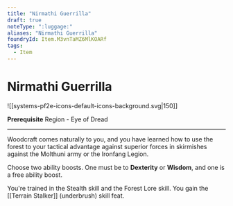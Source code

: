 ```yaml
---
title: "Nirmathi Guerrilla"
draft: true
noteType: ":luggage:"
aliases: "Nirmathi Guerrilla"
foundryId: Item.M3vnTaMZ6MlKOARf
tags:
  - Item
---
```


# Nirmathi Guerrilla
![[systems-pf2e-icons-default-icons-background.svg|150]]

**Prerequisite** Region - Eye of Dread

* * *

Woodcraft comes naturally to you, and you have learned how to use the forest to your tactical advantage against superior forces in skirmishes against the Molthuni army or the Ironfang Legion.

Choose two ability boosts. One must be to **Dexterity** or **Wisdom**, and one is a free ability boost.

You're trained in the Stealth skill and the Forest Lore skill. You gain the [[Terrain Stalker]] (underbrush) skill feat.

